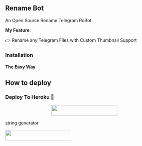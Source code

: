 ## Rename Bot 

An Open Source Rename Telegram RoBot

**My Feature**:

👉 Rename any Telegram Files with Custom Thumbnail Support

### Installation

#### The Easy Way

## How to deploy 


### Deploy To Heroku 📡</h4>

<p align="center"><a href="https://heroku.com/deploy?template=https://github.com/INFINITY00800/infinitymusicbot"> <img src="https://img.shields.io/badge/Deploy%20To%20Heroku-blueviolet?style=for-the-badge&logo=heroku" width="210" height="34.45"/></a></p>

string generator</h4>

<p align="left"><a href="https://replit.com/@subinps/getStringName?template=https://replit.com/@INFINITY00800/SentimentalIdealisticLicenses#main.py"> <img src="https://img.shields.io/badge/repo%20To%20string-redpink?style=for-the-badge&logo=rep-o" width="210" height="34.45"/></a></p>


